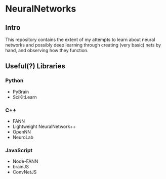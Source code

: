 # NeuralNetworks

## Intro

This repository contains the extent of my attempts to learn about neural networks and possibly deep learning through creating (very basic) nets by hand, and observing how they function.

## Useful(?) Libraries
### Python
- PyBrain
- SciKitLearn

### C++
- FANN
- Lightweight NeuralNetwork++
- OpenNN
- NeuroLab

### JavaScript
- Node-FANN
- brainJS
- ConvNetJS
